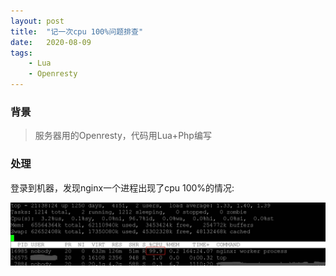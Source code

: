 ```yaml
---
layout: post
title:  "记一次cpu 100%问题排查"
date:   2020-08-09
tags: 
	- Lua
	- Openresty
---
```


### 背景

>服务器用的Openresty，代码用Lua+Php编写

### 处理

登录到机器，发现nginx一个进程出现了cpu 100%的情况:

![](/static/img/2020/cpu-100.jpg)



